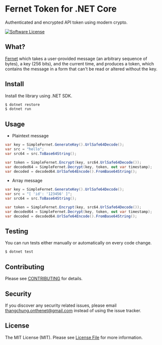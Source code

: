 # Fernet Token for .NET Core

Authenticated and encrypted API token using modern crypto.

[![Software License](https://img.shields.io/badge/license-MIT-brightgreen.svg?style=flat-square)](LICENSE.md)

## What?

[Fernet](https://github.com/fernet/spec) which takes a user-provided message (an arbitrary sequence of bytes), a key (256 bits), and the current time, and produces a token, which contains the message in a form that can't be read or altered without the key.

## Install

Install the library using .NET SDK.

```bash
$ dotnet restore
$ dotnet run
```

## Usage

- Plaintext message

```csharp
var key = SimpleFernet.GenerateKey().UrlSafe64Decode();
var src = "hello";
var src64 = src.ToBase64String();

var token = SimpleFernet.Encrypt(key, src64.UrlSafe64Decode());
var decoded64 = SimpleFernet.Decrypt(key, token, out var timestamp);
var decoded = decoded64.UrlSafe64Encode().FromBase64String();
```

- Array message

```csharp
var key = SimpleFernet.GenerateKey().UrlSafe64Decode();
var src = "[ 'id': '123456' ]";
var src64 = src.ToBase64String();

var token = SimpleFernet.Encrypt(key, src64.UrlSafe64Decode());
var decoded64 = SimpleFernet.Decrypt(key, token, out var timestamp);
var decoded = decoded64.UrlSafe64Encode().FromBase64String();
```

## Testing

You can run tests either manually or automatically on every code change.

```bash
$ dotnet test
```

## Contributing

Please see [CONTRIBUTING](CONTRIBUTING.md) for details.

## Security

If you discover any security related issues, please email thangchung.onthenet@gmail.com instead of using the issue tracker.

## License

The MIT License (MIT). Please see [License File](LICENSE.md) for more information.
